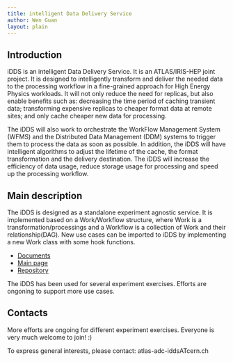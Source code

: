 ```yaml
---
title: intelligent Data Delivery Service
author: Wen Guan
layout: plain
---
```


## Introduction

iDDS is an intelligent Data Delivery Service. It is an ATLAS/IRIS-HEP joint project. It is designed to intelligently transform and deliver the needed data to the processing workflow in a fine-grained approach for High Energy Physics workloads. It will not only reduce the need for replicas, but also enable benefits such as: decreasing the time period of caching transient data; transforming expensive replicas to cheaper format data at remote sites; and only cache cheaper new data for processing.

The iDDS will also work to orchestrate the WorkFlow Management System (WFMS) and the Distributed Data Management (DDM) systems to trigger them to process the data as soon as possible. In addition, the iDDS will have intelligent algorithms to adjust the lifetime of the cache, the format transformation and the delivery destination. The iDDS will increase the efficiency of data usage, reduce storage usage for processing and speed up the processing workflow.

## Main description

The iDDS is designed as a standalone experiment agnostic service. It is implemented based on a Work/Workflow structure, where Work is a transformation/processings and a Workflow is a collection of Work and their relationship(DAG). New use cases can be imported to iDDS by implementing a new Work class with some hook functions.

 * [Documents](https://idds.readthedocs.io/en/latest/index.html)
 * [Main page](https://idds.cern.ch)
 * [Repository](https://github.com/HSF/iDDS)

The iDDS has been used for several experiment exercises. Efforts are ongoning to support more use cases. 

## Contacts

More efforts are ongoing for different experiment exercises. Everyone is very much welcome to join! :)

To express general interests, please contact: atlas-adc-iddsATcern.ch
